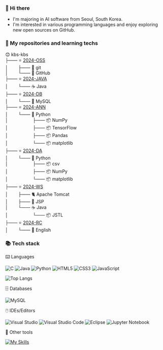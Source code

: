 ### 👋 Hi there

- I'm majoring in AI software from Seoul, South Korea.
- I'm interested in various programming languages
and enjoy exploring new open sources on GitHub.      

### 🍱 My repositories and learning techs    

😊 kbs-kbs      
├&mdash;&mdash; ⭐ [2024-OSS](https://github.com/kbs-kbs/2024-OSS)    
│&emsp;&emsp; ├&mdash;&mdash; 🔱 git   
│&emsp;&emsp; └&mdash;&mdash; 🐙 GitHub   
├&mdash;&mdash; ⭐ [2024-JAVA](https://github.com/kbs-kbs/2024-JAVA)   
│&emsp;&emsp; └&mdash;&mdash; ☕ Java    
├&mdash;&mdash; ⭐ [2024-DB](https://github.com/kbs-kbs/2024-DB)   
│&emsp;&emsp; └&mdash;&mdash; 🐬 MySQL   
├&mdash;&mdash; ⭐ [2024-ANN](https://github.com/kbs-kbs/2024-ANN)   
│&emsp;&emsp; └&mdash;&mdash; 🐍 Python        
│&emsp;&emsp; &emsp;&emsp;&emsp; ├&mdash;&mdash; 📦 NumPy     
│&emsp;&emsp; &emsp;&emsp;&emsp; ├&mdash;&mdash; 📦 TensorFlow     
│&emsp;&emsp; &emsp;&emsp;&emsp; ├&mdash;&mdash; 📦 Pandas   
│&emsp;&emsp; &emsp;&emsp;&emsp; └&mdash;&mdash; 📦 matplotlib   
├&mdash;&mdash; ⭐ [2024-DA](https://github.com/kbs-kbs/2024-DA)   
│&emsp;&emsp; └&mdash;&mdash; 🐍 Python  
│&emsp;&emsp; &emsp;&emsp;&emsp; ├&mdash;&mdash; 📦 csv           
│&emsp;&emsp; &emsp;&emsp;&emsp; ├&mdash;&mdash; 📦 NumPy           
│&emsp;&emsp; &emsp;&emsp;&emsp; └&mdash;&mdash; 📦 matplotlib      
├&mdash;&mdash; ⭐ [2024-WS](https://github.com/kbs-kbs/2024-WS)   
│&emsp;&emsp; ├&mdash;&mdash; 🐈 Apache Tomcat   
│&emsp;&emsp; ├&mdash;&mdash; 🔄 JSP   
│&emsp;&emsp; └&mdash;&mdash; ☕ Java    
│&emsp;&emsp; &emsp;&emsp;&emsp; └&mdash;&mdash; 📦 JSTL   
├&mdash;&mdash; ⭐ [2024-RC](https://github.com/kbs-kbs/2024-RC)   
│&emsp;&emsp; └&mdash;&mdash; 🍔 English     

### 📚 Tech stack
⌨️ Languages

![C](https://img.shields.io/badge/c-%2300599C.svg?style=for-the-badge&logo=c&logoColor=white)
![Java](https://img.shields.io/badge/java-%23ED8B00.svg?style=for-the-badge&logo=openjdk&logoColor=white)
![Python](https://img.shields.io/badge/python-3670A0?style=for-the-badge&logo=python&logoColor=ffdd54)
![HTML5](https://img.shields.io/badge/html5-%23E34F26.svg?style=for-the-badge&logo=html5&logoColor=white)
![CSS3](https://img.shields.io/badge/css3-%231572B6.svg?style=for-the-badge&logo=css3&logoColor=white)
![JavaScript](https://img.shields.io/badge/javascript-%23323330.svg?style=for-the-badge&logo=javascript&logoColor=%23F7DF1E)
   
![Top Langs](https://github-readme-stats.vercel.app/api/top-langs/?username=kbs-kbs&layout=compact)

🗄️ Databases

![MySQL](https://img.shields.io/badge/mysql-4479A1.svg?style=for-the-badge&logo=mysql&logoColor=white)

🖱️ IDEs/Editors

![Visual Studio](https://img.shields.io/badge/Visual%20Studio-5C2D91.svg?style=for-the-badge&logo=visual-studio&logoColor=white)
![Visual Studio Code](https://img.shields.io/badge/Visual%20Studio%20Code-0078d7.svg?style=for-the-badge&logo=visual-studio-code&logoColor=white)
![Eclipse](https://img.shields.io/badge/Eclipse-FE7A16.svg?style=for-the-badge&logo=Eclipse&logoColor=white)
![Jupyter Notebook](https://img.shields.io/badge/jupyter-%23FA0F00.svg?style=for-the-badge&logo=jupyter&logoColor=white)

🧰 Other tools

[![My Skills](https://skillicons.dev/icons?i=git,github,figma)](https://skillicons.dev)



